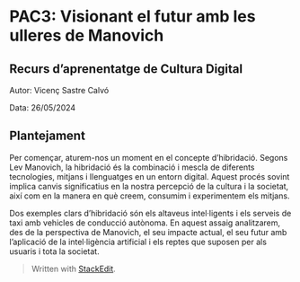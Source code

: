 # PAC3: Visionant el futur amb les ulleres de Manovich

## Recurs d’aprenentatge de Cultura Digital

Autor: Vicenç Sastre Calvó

Data: 26/05/2024

## Plantejament

Per començar, aturem-nos un moment en el concepte d’hibridació. Segons Lev Manovich, la hibridació és la combinació i mescla de diferents tecnologies, mitjans i llenguatges en un entorn digital. Aquest procés sovint implica canvis significatius en la nostra percepció de la cultura i la societat, així com en la manera en què creem, consumim i experimentem els mitjans.

Dos exemples clars d’hibridació són els altaveus intel·ligents i els serveis de taxi amb vehicles de conducció autònoma. En aquest assaig analitzarem, des de la perspectiva de Manovich, el seu impacte actual, el seu futur amb l’aplicació de  la intel·ligència artificial i els reptes que suposen per als usuaris i tota la societat.


> Written with [StackEdit](https://stackedit.io/).

